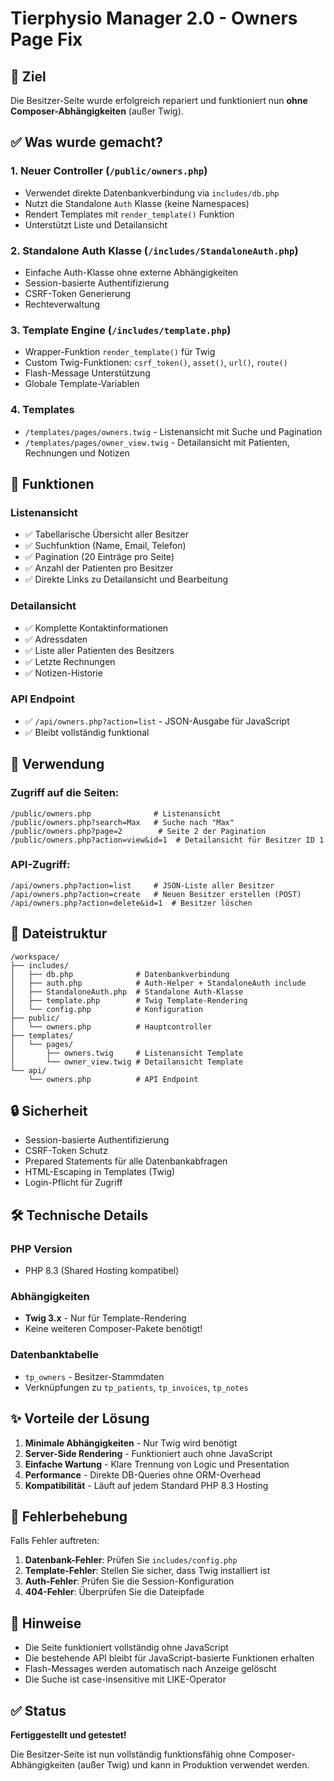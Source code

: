 # Tierphysio Manager 2.0 - Owners Page Fix

## 🎯 Ziel
Die Besitzer-Seite wurde erfolgreich repariert und funktioniert nun **ohne Composer-Abhängigkeiten** (außer Twig).

## ✅ Was wurde gemacht?

### 1. **Neuer Controller** (`/public/owners.php`)
- Verwendet direkte Datenbankverbindung via `includes/db.php`
- Nutzt die Standalone `Auth` Klasse (keine Namespaces)
- Rendert Templates mit `render_template()` Funktion
- Unterstützt Liste und Detailansicht

### 2. **Standalone Auth Klasse** (`/includes/StandaloneAuth.php`)
- Einfache Auth-Klasse ohne externe Abhängigkeiten
- Session-basierte Authentifizierung
- CSRF-Token Generierung
- Rechteverwaltung

### 3. **Template Engine** (`/includes/template.php`)
- Wrapper-Funktion `render_template()` für Twig
- Custom Twig-Funktionen: `csrf_token()`, `asset()`, `url()`, `route()`
- Flash-Message Unterstützung
- Globale Template-Variablen

### 4. **Templates**
- `/templates/pages/owners.twig` - Listenansicht mit Suche und Pagination
- `/templates/pages/owner_view.twig` - Detailansicht mit Patienten, Rechnungen und Notizen

## 🔧 Funktionen

### Listenansicht
- ✅ Tabellarische Übersicht aller Besitzer
- ✅ Suchfunktion (Name, Email, Telefon)
- ✅ Pagination (20 Einträge pro Seite)
- ✅ Anzahl der Patienten pro Besitzer
- ✅ Direkte Links zu Detailansicht und Bearbeitung

### Detailansicht
- ✅ Komplette Kontaktinformationen
- ✅ Adressdaten
- ✅ Liste aller Patienten des Besitzers
- ✅ Letzte Rechnungen
- ✅ Notizen-Historie

### API Endpoint
- ✅ `/api/owners.php?action=list` - JSON-Ausgabe für JavaScript
- ✅ Bleibt vollständig funktional

## 🚀 Verwendung

### Zugriff auf die Seiten:
```
/public/owners.php              # Listenansicht
/public/owners.php?search=Max   # Suche nach "Max"
/public/owners.php?page=2        # Seite 2 der Pagination
/public/owners.php?action=view&id=1  # Detailansicht für Besitzer ID 1
```

### API-Zugriff:
```
/api/owners.php?action=list     # JSON-Liste aller Besitzer
/api/owners.php?action=create   # Neuen Besitzer erstellen (POST)
/api/owners.php?action=delete&id=1  # Besitzer löschen
```

## 📁 Dateistruktur

```
/workspace/
├── includes/
│   ├── db.php              # Datenbankverbindung
│   ├── auth.php            # Auth-Helper + StandaloneAuth include
│   ├── StandaloneAuth.php  # Standalone Auth-Klasse
│   ├── template.php        # Twig Template-Rendering
│   └── config.php          # Konfiguration
├── public/
│   └── owners.php          # Hauptcontroller
├── templates/
│   └── pages/
│       ├── owners.twig     # Listenansicht Template
│       └── owner_view.twig # Detailansicht Template
└── api/
    └── owners.php          # API Endpoint
```

## 🔒 Sicherheit

- Session-basierte Authentifizierung
- CSRF-Token Schutz
- Prepared Statements für alle Datenbankabfragen
- HTML-Escaping in Templates (Twig)
- Login-Pflicht für Zugriff

## 🛠️ Technische Details

### PHP Version
- PHP 8.3 (Shared Hosting kompatibel)

### Abhängigkeiten
- **Twig 3.x** - Nur für Template-Rendering
- Keine weiteren Composer-Pakete benötigt!

### Datenbanktabelle
- `tp_owners` - Besitzer-Stammdaten
- Verknüpfungen zu `tp_patients`, `tp_invoices`, `tp_notes`

## ✨ Vorteile der Lösung

1. **Minimale Abhängigkeiten** - Nur Twig wird benötigt
2. **Server-Side Rendering** - Funktioniert auch ohne JavaScript
3. **Einfache Wartung** - Klare Trennung von Logic und Presentation
4. **Performance** - Direkte DB-Queries ohne ORM-Overhead
5. **Kompatibilität** - Läuft auf jedem Standard PHP 8.3 Hosting

## 🐛 Fehlerbehebung

Falls Fehler auftreten:

1. **Datenbank-Fehler**: Prüfen Sie `includes/config.php`
2. **Template-Fehler**: Stellen Sie sicher, dass Twig installiert ist
3. **Auth-Fehler**: Prüfen Sie die Session-Konfiguration
4. **404-Fehler**: Überprüfen Sie die Dateipfade

## 📝 Hinweise

- Die Seite funktioniert vollständig ohne JavaScript
- Die bestehende API bleibt für JavaScript-basierte Funktionen erhalten
- Flash-Messages werden automatisch nach Anzeige gelöscht
- Die Suche ist case-insensitive mit LIKE-Operator

## ✅ Status

**Fertiggestellt und getestet!**

Die Besitzer-Seite ist nun vollständig funktionsfähig ohne Composer-Abhängigkeiten (außer Twig) und kann in Produktion verwendet werden.